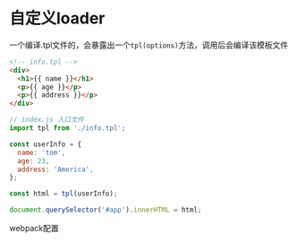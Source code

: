 <!--
 * @Author: mrrs878@foxmail.com
 * @Date: 2021-07-04 17:18:22
 * @LastEditors: mrrs878@foxmail.com
 * @LastEditTime: 2021-07-04 17:21:20
 * @FilePath: \review\src\webpack\loaders\README.md
-->

# 自定义loader

一个编译.tpl文件的，会暴露出一个`tpl(options)`方法，调用后会编译该模板文件

``` html
<!-- info.tpl -->
<div>
  <h1>{{ name }}</h1>
  <p>{{ age }}</p>
  <p>{{ address }}</p>
</div>
```

``` js
// index.js 入口文件
import tpl from './info.tpl';

const userInfo = {
  name: 'tom',
  age: 23,
  address: 'America',
};

const html = tpl(userInfo);

document.querySelector('#app').innerHTML = html;
```

webpack配置